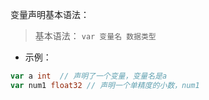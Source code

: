 变量声明基本语法：

> 基本语法： `var 变量名 数据类型`

* 示例：
```go
var a int  // 声明了一个变量，变量名是a
var num1 float32 // 声明一个单精度的小数，num1
```

